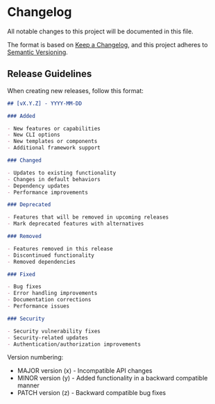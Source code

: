 # Changelog

All notable changes to this project will be documented in this file.

The format is based on [Keep a Changelog](https://keepachangelog.com/en/1.0.0/),
and this project adheres to [Semantic Versioning](https://semver.org/spec/v2.0.0.html).

## Release Guidelines

When creating new releases, follow this format:

```markdown
## [vX.Y.Z] - YYYY-MM-DD

### Added

- New features or capabilities
- New CLI options
- New templates or components
- Additional framework support

### Changed

- Updates to existing functionality
- Changes in default behaviors
- Dependency updates
- Performance improvements

### Deprecated

- Features that will be removed in upcoming releases
- Mark deprecated features with alternatives

### Removed

- Features removed in this release
- Discontinued functionality
- Removed dependencies

### Fixed

- Bug fixes
- Error handling improvements
- Documentation corrections
- Performance issues

### Security

- Security vulnerability fixes
- Security-related updates
- Authentication/authorization improvements
```

Version numbering:

- MAJOR version (x) - Incompatible API changes
- MINOR version (y) - Added functionality in a backward compatible manner
- PATCH version (z) - Backward compatible bug fixes
